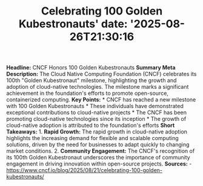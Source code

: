 ﻿---
title: "Celebrating 100 Golden Kubestronauts'
date: '2025-08-26T21:30:16"
category: "Markets"
summary: ""
slug: "celebrating 100 golden kubestronauts"
source_urls:
  - "https://www.cncf.io/blog/2025/08/21/celebrating-100-golden-kubestronauts/"
seo:
  title: "Celebrating 100 Golden Kubestronauts | Hash n Hedge'
  description: '"
  keywords: ["news", "markets", "brief"]
---
**Headline:**  CNCF Honors 100 Golden Kubestronauts   **Summary Meta Description:** The Cloud Native Computing Foundation (CNCF) celebrates its 100th "Golden Kubestronaut" milestone, highlighting the growth and adoption of cloud-native technologies. The milestone marks a significant achievement in the foundation's efforts to promote open-source, containerized computing.  **Key Points:**  * CNCF has reached a new milestone with 100 Golden Kubestronauts * These individuals have demonstrated exceptional contributions to cloud-native projects * The CNCF has been promoting cloud-native technologies since its inception * The growth of cloud-native adoption is attributed to the foundation's efforts  **Short Takeaways:**  1. **Rapid Growth:** The rapid growth in cloud-native adoption highlights the increasing demand for flexible and scalable computing solutions, driven by the need for businesses to adapt quickly to changing market conditions.  2. **Community Engagement:** The CNCF's recognition of its 100th Golden Kubestronaut underscores the importance of community engagement in driving innovation within open-source projects.  **Sources:** - https://www.cncf.io/blog/2025/08/21/celebrating-100-golden-kubestronauts/ 
